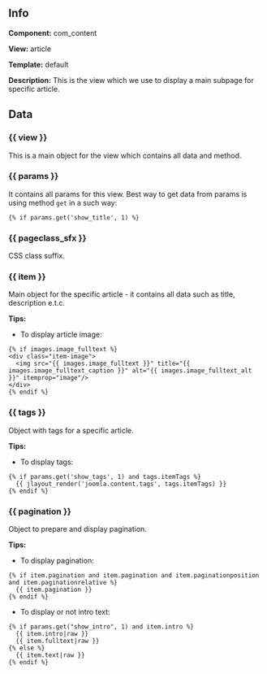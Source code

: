 ## Info

**Component:** com_content

**View:** article

**Template:** default

**Description:** This is the view which we use to display a main subpage for specific article.

## Data

### {{ view }}

This is a main object for the view which contains all data and method.

### {{ params }}

It contains all params for this view. Best way to get data from params is using method `get` in a such way:
```
{% if params.get('show_title', 1) %}
```

### {{ pageclass_sfx }}

CSS class suffix.

### {{ item }}

Main object for the specific article - it contains all data such as title, description e.t.c.

**Tips:**

 - To display article image:
```
{% if images.image_fulltext %}
<div class="item-image">
  <img src="{{ images.image_fulltext }}" title="{{ images.image_fulltext_caption }}" alt="{{ images.image_fulltext_alt }}" itemprop="image"/>
</div>
{% endif %}
```

### {{ tags }}

Object with tags for a specific article.

**Tips:**

 - To display tags:
 ```
 {% if params.get('show_tags', 1) and tags.itemTags %}
   {{ jlayout_render('joomla.content.tags', tags.itemTags) }}
 {% endif %}
 ```

### {{ pagination }}

Object to prepare and display pagination.

**Tips:**

 - To display pagination:
 ```
 {% if item.pagination and item.pagination and item.paginationposition and item.paginationrelative %}
   {{ item.pagination }}
 {% endif %}
 ```

 - To display or not intro text:
 ```
 {% if params.get("show_intro", 1) and item.intro %}
   {{ item.intro|raw }}
   {{ item.fulltext|raw }}
 {% else %}
   {{ item.text|raw }}
 {% endif %}
 ```
